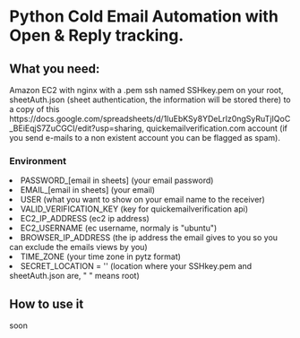 <h1>Python Cold Email Automation with Open & Reply tracking.</h1>

<h2>What you need:</h2>
Amazon EC2 with nginx with a .pem ssh named SSHkey.pem on your root,
sheetAuth.json (sheet authentication, the information will be stored there) to a copy of this https://docs.google.com/spreadsheets/d/1IuEbKSy8YDeLrlz0ngSyRuTjIQoC_BEiEqjS7ZuCGCI/edit?usp=sharing,
quickemailverification.com account (if you send e-mails to a non existent account you can be flagged as spam).
<h3>Environment</h3>
<li>PASSWORD_[email in sheets] (your email password)</li>
<li>EMAIL_[email in sheets] (your email)</li>
<li>USER (what you want to show on your email name to the receiver)</li>
<li>VALID_VERIFICATION_KEY (key for quickemailverification api)</li>
<li>EC2_IP_ADDRESS (ec2 ip address)</li>
<li>EC2_USERNAME (ec username, normaly is "ubuntu")</li>
<li>BROWSER_IP_ADDRESS (the ip address the email gives to you so you can exclude the emails views by you)</li>
<li>TIME_ZONE (your time zone in pytz format)</li>
<li>SECRET_LOCATION = '' (location where your SSHkey.pem and sheetAuth.json are, " " means root)</li>

<h2>How to use it</h2>    
soon
